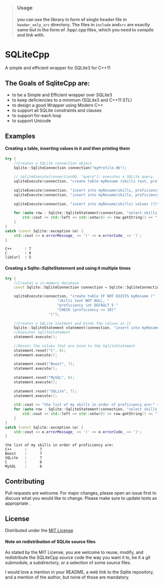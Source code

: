 > ### Usage
> #### you can use the library in form of single header file in `header_only_src` directory. The files in `include` and`src` are exactly same but in the form of .hpp/.cpp files, which you need to compile and link with.

# SQLiteCpp
A simple and efficient wrapper for SQLite3 for C++11 

## The Goals of SqliteCpp are:
- to be a Simple and Efficient wrapper over SQLite3 
- to keep deficiencies to a minimum (SQLite3 and C++11 STL)
- to design a good Wrapper using Modern C++
- to support all SQLite constraints and clauses
- to support for-each loop 
- to support Unicode


## Examples

#### Creating a table, inserting values in it and then printing them
```cpp
try {
    //Creates a SQLite connection object
    Sqlite::SqliteConnection connection("myProfile.db");
    
    // sqliteExecute(connectionOb, "query"); executes a SQLite query, in this case creates a table
    sqliteExecute(connection, "create table myResume (skills text, proficiency int DEFAULT 5)");
    
    sqliteExecute(connection, "insert into myResume(skills, proficiency ) values (?, ?)", "C++", 7);
    sqliteExecute(connection, "insert into myResume(skills, proficiency ) values (?, ?)", "C", 6);
    
    sqliteExecute(connection, "insert into myResume(skills) values (?)", "libCurl");
    
    for (auto row : Sqlite::SqliteStatement(connection, "select skills, proficiency from myResume")) {
        std::cout << std::left << std::setw(8) << row.getString() << " : " << row.getInt(1) << std::endl;
    }
}
catch (const Sqlite::exception &e) {
    std::cout << e.errorMessage_ << '(' << e.errorCode_ << ')';
}
```
```
C++      : 7
C        : 6
libCurl  : 5
```
#### Creating a Sqlite::SqliteStatement and using it multiple times
```cpp
try {
    //Creates a in-memory database
    const Sqlite::SqliteConnection connection = Sqlite::SqliteConnection::memory();

    sqliteExecute(connection, "create table IF NOT EXISTS myResume ("
                        "skills text NOT NULL, "
                        "proficiency int DEFAULT 5 "
                        "CHECK (proficiency <= 10)"
                    ")");
                                      
    //Creates a SQLite statment and binds the values in it
    Sqlite::SqliteStatement statement(connection, "insert into myResume(skills, proficiency ) values (?, ?)", "C++", 7);
    //Executes SqliteStatement
    statement.execute();
    
    //Resets the values that are bind to the SqliteStatement
    statement.reset("C", 6);
    statement.execute();
    
    statement.reset("Boost", 7);
    statement.execute();
    
    statement.reset("MySQL", 6);
    statement.execute();
    
    statement.reset("SQLite", 7);
    statement.execute();
    
    std::cout << "the list of my skills in order of proficiency are:" << std::endl;
    for (auto row : Sqlite::SqliteStatement(connection, "select skills, proficiency from myResume ORDER BY proficiency DESC")) {
        std::cout << std::left << std::setw(8) << row.getString() << " : " << std::right << std::setw(6) << row.getInt(1) << std::endl;
    }
}
catch (const Sqlite::exception &e) {
    std::cout << e.errorMessage_ << '(' << e.errorCode_ << ')';
}
```
```
the list of my skills in order of proficiency are:
C++      :      7
Boost    :      7
SQLite   :      7
C        :      6
MySQL    :      6
```

## Contributing
Pull requests are welcome. For major changes, please open an issue first to discuss what you would like to change.
Please make sure to update tests as appropriate
.
## License
Distributed under the [MIT License](https://choosealicense.com/licenses/mit/)

#### Note on redistribution of SQLite source files

As stated by the MIT License, you are welcome to reuse, modify, and redistribute the SQLiteCpp source code the way you want it to, be it a git submodule, a subdirectory, or a selection of some source files.

I would love a mention in your README, a web link to the Sqlite repository, and a mention of the author, but none of those are mandatory.


